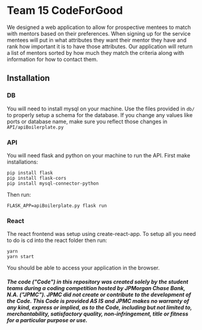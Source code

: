 # Team 15 CodeForGood

We designed a web application to allow for prospective mentees to match with mentors based on their preferences. When signing up for the service mentees will put in what attributes they want their mentor they have and rank how important it is to have those attributes. Our application will return a list of mentors sorted by how much they match the criteria along with information for how to contact them.

## Installation
### DB
You will need to install mysql on your machine. Use the files provided in ```db/``` to properly setup a schema for the database. If you change any values like ports or database name, make sure you reflect those changes in ```API/apiBoilerplate.py```

### API
You will need flask and python on your machine to run the API. First make installations:
```
pip install flask
pip install flask-cors
pip install mysql-connector-python
```
Then run:
```
FLASK_APP=apiBoilerplate.py flask run
```

### React
The react frontend was setup using create-react-app. To setup all you need to do is cd into the react folder then run:
```
yarn
yarn start
```
You should be able to access your application in the browser.

##### The code ("Code") in this repository was created solely by the student teams during a coding competition hosted by JPMorgan Chase Bank, N.A. ("JPMC").						JPMC did not create or contribute to the development of the Code.  This Code is provided AS IS and JPMC makes no warranty of any kind, express or implied, as to the Code,						including but not limited to, merchantability, satisfactory quality, non-infringement, title or fitness for a particular purpose or use.